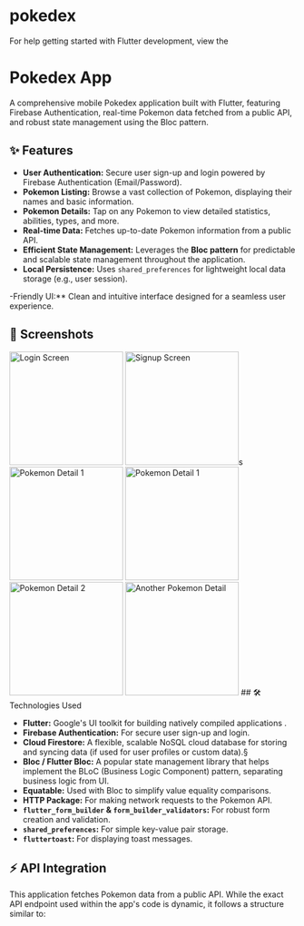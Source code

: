 # pokedex


For help getting started with Flutter development, view the

# Pokedex App

A comprehensive mobile Pokedex application built with Flutter, featuring Firebase Authentication, real-time Pokemon data fetched from a public API, and robust state management using the Bloc pattern.

## ✨ Features

* **User Authentication:** Secure user sign-up and login powered by Firebase Authentication (Email/Password).
* **Pokemon Listing:** Browse a vast collection of Pokemon, displaying their names and basic information.
* **Pokemon Details:** Tap on any Pokemon to view detailed statistics, abilities, types, and more.
* **Real-time Data:** Fetches up-to-date Pokemon information from a public API.
* **Efficient State Management:** Leverages the **Bloc pattern** for predictable and scalable state management throughout the application.
* **Local Persistence:** Uses `shared_preferences` for lightweight local data storage (e.g., user session).

-Friendly UI:** Clean and intuitive interface designed for a seamless user experience.

## 📱 Screenshots


<img src="https://github.com/user-attachments/assets/9112d8d2-ca75-4593-9118-fcfbd9a222bb" alt="Login Screen" width="200">
<img src="https://github.com/user-attachments/assets/a65f8a9a-185e-42d0-9579-f29bb8f3c21a" alt="Signup Screen" width="200">s
<img src="https://github.com/user-attachments/assets/fcac72dd-7aa0-4789-833d-1a783ea5f86e" alt="Pokemon Detail 1" width="200">
<img src="https://github.com/user-attachments/assets/a4515cbd-4a3c-4560-b2b1-53e7afcb7d1a" alt="Pokemon Detail 1" width="200">
<img src="https://github.com/user-attachments/assets/baef6ee5-addc-4fb7-809e-7f931598114c" alt="Pokemon Detail 2" width="200">
<img src="https://github.com/user-attachments/assets/23e6fdb3-7c8b-4525-8eaa-9e36fd5b2d36" alt="Another Pokemon Detail" width="200">
## 🛠️ Technologies Used

* **Flutter:** Google's UI toolkit for building natively compiled applications .
* **Firebase Authentication:** For secure user sign-up and login.
* **Cloud Firestore:** A flexible, scalable NoSQL cloud database for storing and syncing data (if used for user profiles or custom data).§
* **Bloc / Flutter Bloc:** A popular state management library that helps implement the BLoC (Business Logic Component) pattern, separating business logic from UI.
* **Equatable:** Used with Bloc to simplify value equality comparisons.
* **HTTP Package:** For making network requests to the Pokemon API.
* **`flutter_form_builder` & `form_builder_validators`:** For robust form creation and validation.
* **`shared_preferences`:** For simple key-value pair storage.
* **`fluttertoast`:** For displaying toast messages.

## ⚡️ API Integration

This application fetches Pokemon data from a public API. While the exact API endpoint used within the app's code is dynamic, it follows a structure similar to:

